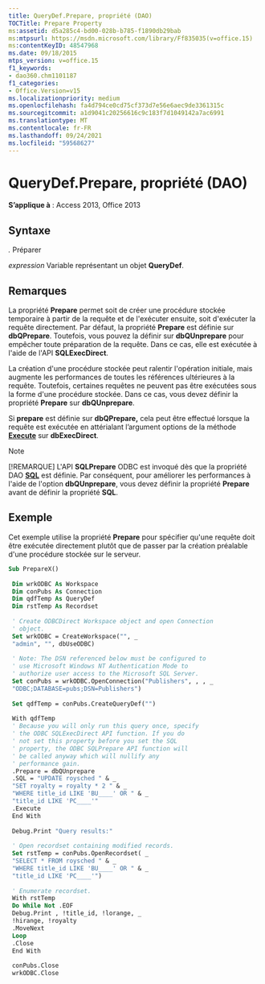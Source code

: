 ```yaml
---
title: QueryDef.Prepare, propriété (DAO)
TOCTitle: Prepare Property
ms:assetid: d5a285c4-bd00-028b-b785-f1890db29bab
ms:mtpsurl: https://msdn.microsoft.com/library/Ff835035(v=office.15)
ms:contentKeyID: 48547968
ms.date: 09/18/2015
mtps_version: v=office.15
f1_keywords:
- dao360.chm1101187
f1_categories:
- Office.Version=v15
ms.localizationpriority: medium
ms.openlocfilehash: fa4d794ce0cd75cf373d7e56e6aec9de3361315c
ms.sourcegitcommit: a1d9041c20256616c9c183f7d1049142a7ac6991
ms.translationtype: MT
ms.contentlocale: fr-FR
ms.lasthandoff: 09/24/2021
ms.locfileid: "59568627"
---
```

# <a name="querydefprepare-property-dao"></a>QueryDef.Prepare, propriété (DAO)

**S’applique à** : Access 2013, Office 2013

## <a name="syntax"></a>Syntaxe

*.* Préparer

*expression* Variable représentant un objet **QueryDef**.

## <a name="remarks"></a>Remarques

La propriété **Prepare** permet soit de créer une procédure stockée temporaire à partir de la requête et de l'exécuter ensuite, soit d'exécuter la requête directement. Par défaut, la propriété **Prepare** est définie sur **dbQPrepare**. Toutefois, vous pouvez la définir sur **dbQUnprepare** pour empêcher toute préparation de la requête. Dans ce cas, elle est exécutée à l'aide de l'API **SQLExecDirect**.

La création d'une procédure stockée peut ralentir l'opération initiale, mais augmente les performances de toutes les références ultérieures à la requête. Toutefois, certaines requêtes ne peuvent pas être exécutées sous la forme d'une procédure stockée. Dans ce cas, vous devez définir la propriété **Prepare** sur **dbQUnprepare**.

Si **prepare** est définie sur **dbQPrepare,** cela peut être effectué lorsque la requête est exécutée en attérialant l’argument options de la méthode **[Execute](querydef-execute-method-dao.md)** sur **dbExecDirect**.

> [!NOTE]
> [!REMARQUE] L'API **SQLPrepare** ODBC est invoqué dès que la propriété DAO **[SQL](querydef-sql-property-dao.md)** est définie. Par conséquent, pour améliorer les performances à l'aide de l'option **dbQUnprepare**, vous devez définir la propriété **Prepare** avant de définir la propriété **SQL**.

## <a name="example"></a>Exemple

Cet exemple utilise la propriété **Prepare** pour spécifier qu'une requête doit être exécutée directement plutôt que de passer par la création préalable d'une procédure stockée sur le serveur.

```vb 
Sub PrepareX() 
 
 Dim wrkODBC As Workspace 
 Dim conPubs As Connection 
 Dim qdfTemp As QueryDef 
 Dim rstTemp As Recordset 
 
 ' Create ODBCDirect Workspace object and open Connection 
 ' object. 
 Set wrkODBC = CreateWorkspace("", _ 
 "admin", "", dbUseODBC) 
 
 ' Note: The DSN referenced below must be configured to 
 ' use Microsoft Windows NT Authentication Mode to 
 ' authorize user access to the Microsoft SQL Server. 
 Set conPubs = wrkODBC.OpenConnection("Publishers", , , _ 
 "ODBC;DATABASE=pubs;DSN=Publishers") 
 
 Set qdfTemp = conPubs.CreateQueryDef("") 
 
 With qdfTemp 
 ' Because you will only run this query once, specify 
 ' the ODBC SQLExecDirect API function. If you do 
 ' not set this property before you set the SQL 
 ' property, the ODBC SQLPrepare API function will 
 ' be called anyway which will nullify any 
 ' performance gain. 
 .Prepare = dbQUnprepare 
 .SQL = "UPDATE roysched " & _ 
 "SET royalty = royalty * 2 " & _ 
 "WHERE title_id LIKE 'BU____' OR " & _ 
 "title_id LIKE 'PC____'" 
 .Execute 
 End With 
 
 Debug.Print "Query results:" 
 
 ' Open recordset containing modified records. 
 Set rstTemp = conPubs.OpenRecordset( _ 
 "SELECT * FROM roysched " & _ 
 "WHERE title_id LIKE 'BU____' OR " & _ 
 "title_id LIKE 'PC____'") 
 
 ' Enumerate recordset. 
 With rstTemp 
 Do While Not .EOF 
 Debug.Print , !title_id, !lorange, _ 
 !hirange, !royalty 
 .MoveNext 
 Loop 
 .Close 
 End With 
 
 conPubs.Close 
 wrkODBC.Close 
 
```

